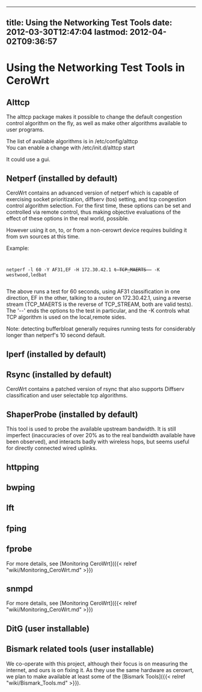 
---
title: Using the Networking Test Tools
date: 2012-03-30T12:47:04
lastmod: 2012-04-02T09:36:57
---
Using the Networking Test Tools in CeroWrt
==========================================

Alttcp
------

The alttcp package makes it possible to change the default congestion
control algorithm on the fly, as well as make other algorithms available
to user programs.

The list of available algorithms is in /etc/config/alttcp\
You can enable a change with /etc/init.d/alttcp start

It could use a gui.

Netperf (installed by default)
------------------------------

<link>CeroWrt</link> contains an advanced version of netperf which is
capable of exercising socket prioritization, diffserv (tos) setting, and
tcp congestion control algorithm selection. For the first time, these
options can be set and controlled via remote control, thus making
objective evaluations of the effect of these options in the real world,
possible.

However using it on, to, or from a non-cerowrt device requires building
it from svn sources at this time.

Example:

<code>\
netperf -l 60 -Y AF31,EF -H 172.30.42.1 ~~t TCP\_MAERTS -~~ -K
westwood,ledbat\
</code>

The above runs a test for 60 seconds, using AF31 classification in one
direction, EF in the other, talking to a router on 172.30.42.1, using a
reverse stream (TCP\_MAERTS is the reverse of TCP\_STREAM, both are
valid tests). The '--' ends the options to the test in particular, and
the -K controls what TCP algorithm is used on the local,remote sides.

Note: detecting bufferbloat generally requires running tests for
considerably longer than netperf's 10 second default.

Iperf (installed by default)
----------------------------

Rsync (installed by default)
----------------------------

CeroWrt contains a patched version of rsync that also supports Diffserv
classification and user selectable tcp algorithms.

ShaperProbe (installed by default)
----------------------------------

This tool is used to probe the available upstream bandwidth. It is still
imperfect (inaccuracies of over 20% as to the real bandwidth available
have been observed), and interacts badly with wireless hops, but seems
useful for directly connected wired uplinks.

httpping
--------

bwping
------

lft
---

fping
-----

fprobe
------

For more details, see [Monitoring CeroWrt]({{< relref "wiki/Monitoring_CeroWrt.md" >}})

snmpd
-----

For more details, see [Monitoring CeroWrt]({{< relref "wiki/Monitoring_CeroWrt.md" >}})

DitG (user installable)
-----------------------

Bismark related tools (user installable)
----------------------------------------

We co-operate with this project, although their focus is on measuring
the internet, and ours is on fixing it. As they use the same hardware as
cerowrt, we plan to make available at least some of the [Bismark Tools]({{< relref "wiki/Bismark_Tools.md" >}}).

